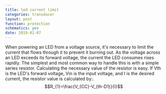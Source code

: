```yaml
---
title: led current limit
categories: transducer
layout: post
function: protection
schematics: yes
date: 2019-01-07
---
```


When powering an LED from a voltage source, it's necessary to limit the current that flows through it to prevent it burning out. As the voltage across an LED exceeds its forward voltage, the current the LED consumes rises rapidly. The simplest and most common way to handle this is with a simple series resistor.
Calculating the necessary value of the resistor is easy. If Vth is the LED's forward voltage, Vin is the input voltage, and I is the desired current, the resistor value is calculated by:.
$$R_{1}=\frac{V_{CC}-V_{th-D1}}{I}$$
